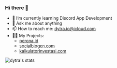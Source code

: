### Hi there 👋


- 🌱 I’m currently learning Discord App Development
- 💬 Ask me about anything
- 📫 How to reach me: dytra.io@icloud.com
- 👨‍💻 My Projects:
  - [perona.id](https://perona.id)
  - [socialbiogen.com](https://socialbiogen.com)
  - [kalkulatorinvestasi.com](https://kalkulatorinvestasi.com)


![dytra's stats](https://github-readme-stats.vercel.app/api/top-langs?username=dytra&show_icons=true&theme=radical&&layout=compact)
